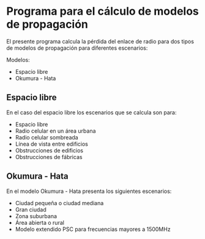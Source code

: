 # Programa para el cálculo de modelos de propagación

El presente programa calcula la pérdida del enlace de radio para dos tipos de modelos de propagación para diferentes escenarios:

Modelos:
- Espacio libre
- Okumura - Hata

## Espacio libre

En el caso del espacio libre los escenarios que se calcula son para:
- Espacio libre
- Radio celular en un área urbana
- Radio celular sombreada
- Línea de vista entre edificios
- Obstrucciones de edificios
- Obstrucciones de fábricas

## Okumura - Hata

En el modelo Okumura - Hata presenta los siguientes escenarios:
- Ciudad pequeña o ciudad mediana
- Gran ciudad
- Zona suburbana
- Área abierta o rural
- Modelo extendido PSC para frecuencias mayores a 1500MHz